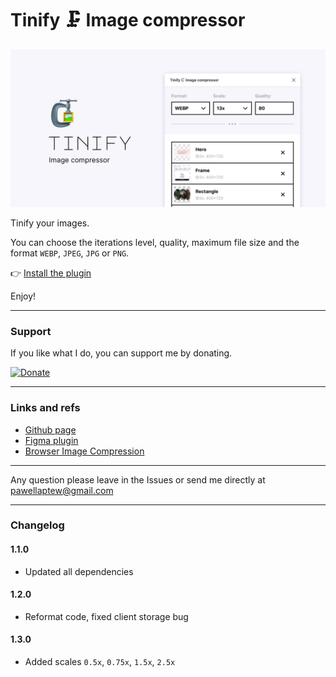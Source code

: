 # Tinify 🗜️ Image compressor

![Plugin preview](preview.webp)

Tinify your images.

You can choose the iterations level, quality, maximum file size and the format `WEBP`, `JPEG`, `JPG` or `PNG`.

👉 [Install the plugin](https://www.figma.com/community/plugin/1127372261563355491)

Enjoy!

---

### Support

If you like what I do, you can support me by donating.

[![Donate](https://img.shields.io/badge/donate-now-green.svg?style=flat-square)](https://www.paypal.me/PavelLaptev)

---

### Links and refs

- [Github page](https://github.com/PavelLaptev/tinify-Image-compressor-figma)
- [Figma plugin](https://www.figma.com/community/plugin/1127372261563355491)
- [Browser Image Compression](https://github.com/Donaldcwl/browser-image-compression#readme)

---

Any question please leave in the Issues or send me directly at [pawellaptew@gmail.com](mailto:pawellaptew@gmail.com)

---

### Changelog

#### 1.1.0

- Updated all dependencies

#### 1.2.0

- Reformat code, fixed client storage bug

#### 1.3.0

- Added scales `0.5x`, `0.75x`, `1.5x`, `2.5x`
